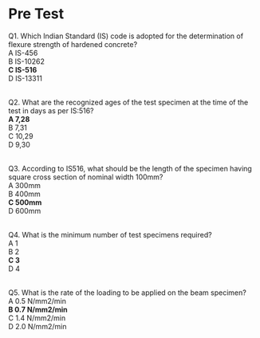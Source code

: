 # Pre Test
Q1. Which Indian Standard (IS) code is adopted for the determination of flexure strength of hardened concrete?<br>
A    IS-456<br>
B    IS-10262<br>
**C    IS-516**<br>
D    IS-13311<br><br>

Q2. What are the recognized ages of the test specimen at the time of the test in days as per IS:516?<br>
**A    7,28**<br>
B    7,31<br>
C    10,29<br>
D    9,30<br><br>

Q3. According to IS516, what should be the length of the specimen having square cross section of nominal width 100mm?<br>
A    300mm<br>
B    400mm<br>
**C    500mm**<br>
D    600mm<br><br>

Q4. What is the minimum number of test specimens required?<br>
A    1<br>
B    2<br>
**C    3**<br>
D    4<br><br>

Q5. What is the rate of the loading to be applied on the beam specimen?<br>
A    0.5 N/mm2/min<br>
**B    0.7 N/mm2/min**<br>
C    1.4 N/mm2/min<br>
D    2.0 N/mm2/min<br><br>







